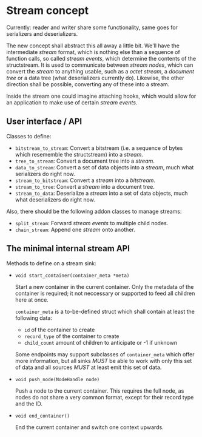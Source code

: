 Stream concept
==============

Currently: reader and writer share some functionality, same goes for
serializers and deserializers.

The new concept shall abstract this all away a little bit. We'll have
the intermediate *stream* format, which is nothing else than a
sequence of function calls, so called *stream events*, which determine
the contents of the structstream. It is used to communicate between
*stream nodes*, which can convert the *stream* to anything usable,
such as a *octet stream*, a *document tree* or a data tree (what
deserializers currently do). Likewise, the other direction shall be
possible, converting any of these into a stream.

Inside the stream one could imagine attaching hooks, which would allow
for an application to make use of certain *stream events*.

User interface / API
--------------------

Classes to define:

* ``bitstream_to_stream``: Convert a bitstream (i.e. a sequence of
  bytes which resememble the structstream) into a *stream*.
* ``tree_to_stream``: Convert a document tree into a *stream*.
* ``data_to_stream``: Convert a set of data objects into a *stream*,
  much what serializers do right now.
* ``stream_to_bitstream``: Convert a *stream* into a *bitstream*.
* ``stream_to_tree``: Convert a *stream* into a document tree.
* ``stream_to_data``: Deserialize a *stream* into a set of data
  objects, much what deserializers do right now.

Also, there should be the following addon classes to manage streams:

* ``split_stream``: Forward *stream events* to multiple child nodes.
* ``chain_stream``: Append one *stream* onto another.

The minimal internal stream API
-------------------------------

Methods to define on a stream sink:

* ``void start_container(container_meta *meta)``

  Start a new container in the current container. Only the metadata of
  the container is required; it not neccessary or supported to feed
  all children here at once.

  ``container_meta`` is a to-be-defined struct which shall contain at
  least the following data:

  * ``id`` of the container to create
  * ``record_type`` of the container to create
  * ``child_count`` amount of children to anticipate or -1 if unknown

  Some endpoints may support subclasses of ``container_meta`` which
  offer more information, but all sinks *MUST* be able to work
  with only this set of data and all sources *MUST* at least emit this
  set of data.

* ``void push_node(NodeHandle node)``

  Push a node to the current container. This requires the full node,
  as nodes do not share a very common format, except for their record
  type and the ID.

* ``void end_container()``

  End the current container and switch one context upwards.
